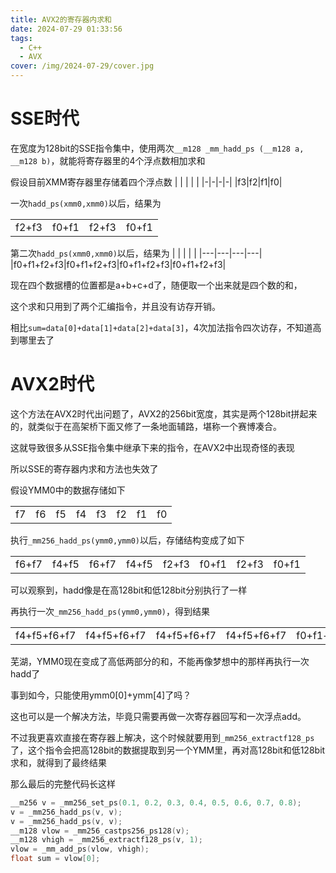 ```yaml
---
title: AVX2的寄存器内求和
date: 2024-07-29 01:33:56
tags:
  - C++
  - AVX
cover: /img/2024-07-29/cover.jpg
---
```


# SSE时代
在宽度为128bit的SSE指令集中，使用两次`__m128 _mm_hadd_ps (__m128 a, __m128 b)`，就能将寄存器里的4个浮点数相加求和

假设目前XMM寄存器里存储着四个浮点数
| | | | |
|-|-|-|-|
|f3|f2|f1|f0|

一次`hadd_ps(xmm0,xmm0)`以后，结果为

|   |   |   |   |
|---|---|---|---|
|f2+f3|f0+f1|f2+f3|f0+f1|

第二次`hadd_ps(xmm0,xmm0)`以后，结果为
|   |   |   |   |
|---|---|---|---|
|f0+f1+f2+f3|f0+f1+f2+f3|f0+f1+f2+f3|f0+f1+f2+f3|

现在四个数据槽的位置都是a+b+c+d了，随便取一个出来就是四个数的和，

这个求和只用到了两个汇编指令，并且没有访存开销。

相比`sum=data[0]+data[1]+data[2]+data[3]`，4次加法指令四次访存，不知道高到哪里去了

# AVX2时代

这个方法在AVX2时代出问题了，AVX2的256bit宽度，其实是两个128bit拼起来的，就类似于在高架桥下面又修了一条地面辅路，堪称一个赛博凑合。

这就导致很多从SSE指令集中继承下来的指令，在AVX2中出现奇怪的表现

所以SSE的寄存器内求和方法也失效了

假设YMM0中的数据存储如下

| | | | | | | | |
|-|-|-|-|-|-|-|-|
|f7|f6|f5|f4|f3|f2|f1|f0|

执行`_mm256_hadd_ps(ymm0,ymm0)`以后，存储结构变成了如下

| | | | | | | | |
|-|-|-|-|-|-|-|-|
|f6+f7|f4+f5|f6+f7|f4+f5|f2+f3|f0+f1|f2+f3|f0+f1|

可以观察到，hadd像是在高128bit和低128bit分别执行了一样

再执行一次`_mm256_hadd_ps(ymm0,ymm0)`，得到结果

| | | | | | | | |
|-|-|-|-|-|-|-|-|
|f4+f5+f6+f7|f4+f5+f6+f7|f4+f5+f6+f7|f4+f5+f6+f7|f0+f1+f2+f3|f0+f1+f2+f3|f0+f1+f2+f3|f0+f1+f2+f3|

芜湖，YMM0现在变成了高低两部分的和，不能再像梦想中的那样再执行一次hadd了

事到如今，只能使用ymm0[0]+ymm[4]了吗？

这也可以是一个解决方法，毕竟只需要再做一次寄存器回写和一次浮点add。

不过我更喜欢直接在寄存器上解决，这个时候就要用到`_mm256_extractf128_ps`了，这个指令会把高128bit的数据提取到另一个YMM里，再对高128bit和低128bit求和，就得到了最终结果

那么最后的完整代码长这样
``` C
__m256 v = _mm256_set_ps(0.1, 0.2, 0.3, 0.4, 0.5, 0.6, 0.7, 0.8);
v = _mm256_hadd_ps(v, v);
v = _mm256_hadd_ps(v, v);
__m128 vlow = _mm256_castps256_ps128(v);
__m128 vhigh = _mm256_extractf128_ps(v, 1);
vlow = _mm_add_ps(vlow, vhigh);
float sum = vlow[0];
```